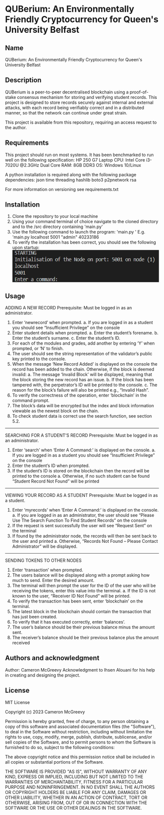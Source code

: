 # QUBerium: An Environmentally Friendly Cryptocurrency for Queen's University Belfast

## Name
QUBerium: An Environmentally Friendly Cryptocurrency for Queen's University Belfast

## Description
QUBerium is a peer-to-peer decentralised blockchain using a proof-of-stake consensus mechanism for storing and verifying student records. This project is designed to store records securely against internal and external attacks, with each record being verifiably correct and in a distributed manner, so that the network can continue under great strain.

This project is available from this repository, requiring an access request to the author.

## Requirements
This project should run on most systems. It has been benchmarked to run well on the following specification:
HP 250 G7 Laptop
CPU: Intel Core i3-7020U @2.3GHz Dual Core
RAM: 8GB DDR3
OS: Windows 10/Linux

A python installation is required along with the following package dependencies:
json
time
threading
hashlib
boto3
p2pnetwork
rsa

For more information on versioning see requirements.txt

## Installation
1. Clone the repository to your local machine
2. Using your command terminal of choice navigate to the cloned directory and to the /src directory containing 'main.py'
3. Use the following command to launch the program: 'main.py <ip> <port> <permission level> <id>'
    E.g. 'main.py localhost 5001 "admin" 40233186
4. To verify the installation has been correct, you should see the following upon startup:
![image.png](./image.png)

## Usage
ADDING A NEW RECORD
Prerequisite: Must be logged in as an administrator.

1.	Enter ‘newrecord’ when prompted.
a.	If you are logged in as a student you should see “Insufficient Privilege” on the console
2.	 Enter student details when prompted.
a.	Enter the student’s forename.
b.	Enter the student’s surname.
c.	Enter the student’s ID.
3.	For each of the modules and grades, add another by entering ‘Y’ when prompted, or ‘N’ to finish.
4.	The user should see the string representation of the validator’s public key printed to the console.
5.	When the message ‘New Record Added’ is displayed on the console the record has been added to the chain. Otherwise, if the block is deemed invalid:
a.	The message ‘Invalid Block’ will be displayed, meaning that the block storing the new record has an issue.
b.	If the block has been tampered with, the perpetrator’s ID will be printed to the console.
c.	The reason for the block’s failure will also be printed e.g., “Invalid Hash”.
6.	To verify the correctness of the operation, enter ‘blockchain’ in the command prompt.
7.	The block’s data will be encrypted but the index and block information viewable as the newest block on the chain.
8.	To check student data is correct use the search function, see section 5.2.
----------------------------------------------------------------------------------------------------------------------
SEARCHING FOR A STUDENT’S RECORD
Prerequisite: Must be logged in as an administrator.

1.	Enter ‘search’ when ‘Enter A Command:’ is displayed on the console.
a.	If you are logged in as a student you should see “Insufficient Privilege” on the console
2.	Enter the student’s ID when prompted.
3.	If the student’s ID is stored on the blockchain then the record will be printed to the console
a.	Otherwise, if no such student can be found “Student Record Not Found” will be printed
----------------------------------------------------------------------------------------------------------------------
VIEWING YOUR RECORD AS A STUDENT
Prerequisite: Must be logged in as a student.

1.	Enter ‘myrecords’ when ‘Enter A Command:’ is displayed on the console.
a.	If you are logged in as an administrator, the user should see “Please Use The Search Function To Find Student Records” on the console
2.	If the request is sent successfully the user will see “Request Sent” on the terminal
3.	If found by the administrator node, the records will then be sent back to the user and printed
a.	Otherwise, “Records Not Found – Please Contact Administrator” will be displayed.
----------------------------------------------------------------------------------------------------------------------
SENDING TOKENS TO OTHER NODES
1.	Enter ‘transaction’ when prompted.
2.	The users balance will be displayed along with a prompt asking how much to send. Enter the desired amount.
3.	The terminal will then prompt the user for the ID of the user who will be receiving the tokens, enter this value into the terminal.
a.	If the ID is not known to the user, “Receiver ID Not Found” will be printed.
4.	To verify the transaction has been sent, enter ‘blockchain’ on the terminal.
5.	The latest block in the blockchain should contain the transaction that has just been created.
6.	To verify that it has executed correctly, enter ‘balances’.
7.	The user’s balance should be their previous balance minus the amount sent.
8.	The receiver’s balance should be their previous balance plus the amount received

## Authors and acknowledgment
Author: Cameron McGreevy
Acknowledgment to Ihsen Alouani for his help in creating and designing the project.

## License
MIT License

Copyright (c) 2023 Cameron McGreevy

Permission is hereby granted, free of charge, to any person obtaining a copy
of this software and associated documentation files (the "Software"), to deal
in the Software without restriction, including without limitation the rights
to use, copy, modify, merge, publish, distribute, sublicense, and/or sell
copies of the Software, and to permit persons to whom the Software is
furnished to do so, subject to the following conditions:

The above copyright notice and this permission notice shall be included in all
copies or substantial portions of the Software.

THE SOFTWARE IS PROVIDED "AS IS", WITHOUT WARRANTY OF ANY KIND, EXPRESS OR
IMPLIED, INCLUDING BUT NOT LIMITED TO THE WARRANTIES OF MERCHANTABILITY,
FITNESS FOR A PARTICULAR PURPOSE AND NONINFRINGEMENT. IN NO EVENT SHALL THE
AUTHORS OR COPYRIGHT HOLDERS BE LIABLE FOR ANY CLAIM, DAMAGES OR OTHER
LIABILITY, WHETHER IN AN ACTION OF CONTRACT, TORT OR OTHERWISE, ARISING FROM,
OUT OF OR IN CONNECTION WITH THE SOFTWARE OR THE USE OR OTHER DEALINGS IN THE
SOFTWARE.

